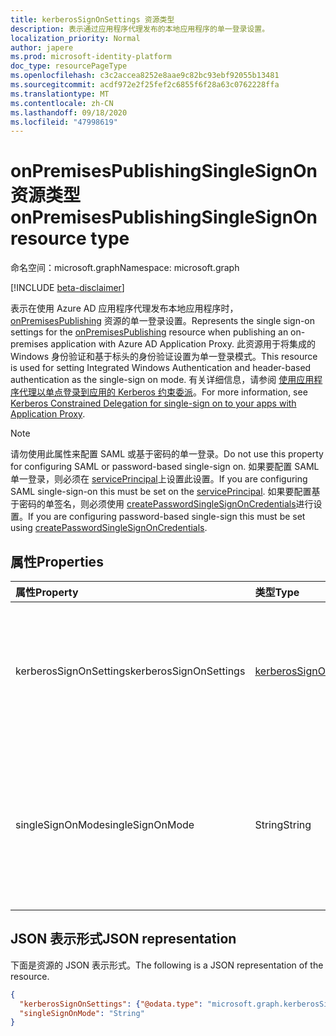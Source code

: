 ```yaml
---
title: kerberosSignOnSettings 资源类型
description: 表示通过应用程序代理发布的本地应用程序的单一登录设置。
localization_priority: Normal
author: japere
ms.prod: microsoft-identity-platform
doc_type: resourcePageType
ms.openlocfilehash: c3c2accea8252e8aae9c82bc93ebf92055b13481
ms.sourcegitcommit: acdf972e2f25fef2c6855f6f28a63c0762228ffa
ms.translationtype: MT
ms.contentlocale: zh-CN
ms.lasthandoff: 09/18/2020
ms.locfileid: "47998619"
---
```

# <a name="onpremisespublishingsinglesignon-resource-type"></a><span data-ttu-id="cf88e-103">onPremisesPublishingSingleSignOn 资源类型</span><span class="sxs-lookup"><span data-stu-id="cf88e-103">onPremisesPublishingSingleSignOn resource type</span></span>

<span data-ttu-id="cf88e-104">命名空间：microsoft.graph</span><span class="sxs-lookup"><span data-stu-id="cf88e-104">Namespace: microsoft.graph</span></span>

[!INCLUDE [beta-disclaimer](../../includes/beta-disclaimer.md)]

<span data-ttu-id="cf88e-105">表示在使用 Azure AD 应用程序代理发布本地应用程序时， [onPremisesPublishing](onpremisespublishing.md) 资源的单一登录设置。</span><span class="sxs-lookup"><span data-stu-id="cf88e-105">Represents the single sign-on settings for the [onPremisesPublishing](onpremisespublishing.md) resource when publishing an on-premises application with Azure AD Application Proxy.</span></span> <span data-ttu-id="cf88e-106">此资源用于将集成的 Windows 身份验证和基于标头的身份验证设置为单一登录模式。</span><span class="sxs-lookup"><span data-stu-id="cf88e-106">This resource is used for setting Integrated Windows Authentication and header-based authentication as the single-sign on mode.</span></span> <span data-ttu-id="cf88e-107">有关详细信息，请参阅 [使用应用程序代理以单点登录到应用的 Kerberos 约束委派](https://docs.microsoft.com/azure/active-directory/manage-apps/application-proxy-configure-single-sign-on-with-kcd)。</span><span class="sxs-lookup"><span data-stu-id="cf88e-107">For more information, see [Kerberos Constrained Delegation for single-sign on to your apps with Application Proxy](https://docs.microsoft.com/azure/active-directory/manage-apps/application-proxy-configure-single-sign-on-with-kcd).</span></span>

>[!NOTE]
><span data-ttu-id="cf88e-108">请勿使用此属性来配置 SAML 或基于密码的单一登录。</span><span class="sxs-lookup"><span data-stu-id="cf88e-108">Do not use this property for configuring SAML or password-based single-sign on.</span></span> <span data-ttu-id="cf88e-109">如果要配置 SAML 单一登录，则必须在 [servicePrincipal](serviceprincipal.md)上设置此设置。</span><span class="sxs-lookup"><span data-stu-id="cf88e-109">If you are configuring SAML single-sign-on this must be set on the [servicePrincipal](serviceprincipal.md).</span></span>
<span data-ttu-id="cf88e-110">如果要配置基于密码的单签名，则必须使用 [createPasswordSingleSignOnCredentials](../api/serviceprincipal-createpasswordsinglesignoncredentials.md)进行设置。</span><span class="sxs-lookup"><span data-stu-id="cf88e-110">If you are configuring password-based single-sign this must be set using [createPasswordSingleSignOnCredentials](../api/serviceprincipal-createpasswordsinglesignoncredentials.md).</span></span>

## <a name="properties"></a><span data-ttu-id="cf88e-111">属性</span><span class="sxs-lookup"><span data-stu-id="cf88e-111">Properties</span></span>

| <span data-ttu-id="cf88e-112">属性</span><span class="sxs-lookup"><span data-stu-id="cf88e-112">Property</span></span>     | <span data-ttu-id="cf88e-113">类型</span><span class="sxs-lookup"><span data-stu-id="cf88e-113">Type</span></span>        | <span data-ttu-id="cf88e-114">说明</span><span class="sxs-lookup"><span data-stu-id="cf88e-114">Description</span></span> |
|:-------------|:------------|:------------|
|<span data-ttu-id="cf88e-115">kerberosSignOnSettings</span><span class="sxs-lookup"><span data-stu-id="cf88e-115">kerberosSignOnSettings</span></span>| [<span data-ttu-id="cf88e-116">kerberosSignOnSettings</span><span class="sxs-lookup"><span data-stu-id="cf88e-116">kerberosSignOnSettings</span></span>](kerberossignonsettings.md)| <span data-ttu-id="cf88e-117">使用集成窗口身份验证的应用程序的 Kerberos 约束委派设置。</span><span class="sxs-lookup"><span data-stu-id="cf88e-117">The Kerberos Constrained Delegation settings for applications that use Integrated Window Authentication.</span></span> |
|<span data-ttu-id="cf88e-118">singleSignOnMode</span><span class="sxs-lookup"><span data-stu-id="cf88e-118">singleSignOnMode</span></span>|<span data-ttu-id="cf88e-119">String</span><span class="sxs-lookup"><span data-stu-id="cf88e-119">String</span></span>| <span data-ttu-id="cf88e-120">应用程序的首选单一登录模式。</span><span class="sxs-lookup"><span data-stu-id="cf88e-120">The preferred single-sign on mode for the application.</span></span> <span data-ttu-id="cf88e-121">可取值为：`none`、`onPremisesKerberos`、`headerBased`。</span><span class="sxs-lookup"><span data-stu-id="cf88e-121">Possible values are: `none`, `onPremisesKerberos`, `headerBased`.</span></span>|

## <a name="json-representation"></a><span data-ttu-id="cf88e-122">JSON 表示形式</span><span class="sxs-lookup"><span data-stu-id="cf88e-122">JSON representation</span></span>

<span data-ttu-id="cf88e-123">下面是资源的 JSON 表示形式。</span><span class="sxs-lookup"><span data-stu-id="cf88e-123">The following is a JSON representation of the resource.</span></span>

<!-- {
  "blockType": "resource",
  "optionalProperties": [

  ],
  "@odata.type": "microsoft.graph.onPremisesPublishingSingleSignOn",
  "baseType": null
}-->

```json
{
  "kerberosSignOnSettings": {"@odata.type": "microsoft.graph.kerberosSignOnSettings"},
  "singleSignOnMode": "String"
}
```

<!-- uuid: 16cd6b66-4b1a-43a1-adaf-3a886856ed98
2019-02-04 14:57:30 UTC -->
<!-- {
  "type": "#page.annotation",
  "description": "onPremisesPublishingSingleSignOn resource",
  "keywords": "",
  "section": "documentation",
  "tocPath": ""
}-->

